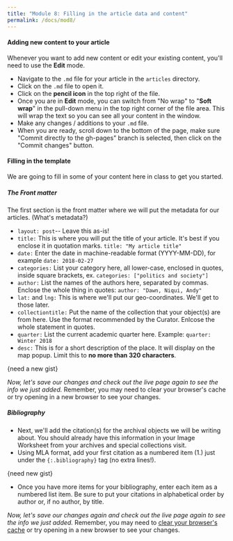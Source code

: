 ```yaml
---
title: "Module 8: Filling in the article data and content"
permalink: /docs/mod8/
---
```


#### Adding new content to your article
Whenever you want to add new content or edit your existing content, you'll need to use the **Edit** mode.
* Navigate to the `.md` file for your article in the `articles` directory.
* Click on the `.md` file to open it.
* Click on the **pencil icon** in the top right of the file.
* Once you are in **Edit** mode, you can switch from "No wrap" to "**Soft wrap**" in the pull-down menu in the top right corner of the file area. This will wrap the text so you can see all your content in the window.
* Make any changes / additions to your `.md` file.
* When you are ready, scroll down to the bottom of the page, make sure "Commit directly to the gh-pages" branch is selected, then click on the "Commit changes" button.

#### Filling in the template
We are going to fill in some of your content here in class to get you started.

##### The Front matter
The first section is the front matter where we will put the metadata for our articles. (What's metadata?)
* `layout: post`-- Leave this as-is! 
* `title:` This is where you will put the title of your article. It's best if you enclose it in quotation marks. `title: "My article title"` 
* `date:` Enter the date in machine-readable format (YYYY-MM-DD), for example `date: 2018-02-27`
* `categories:` List your category here, all lower-case, enclosed in quotes, inside square brackets, ex. `categories: ["politics and society"]`
* `author:` List the names of the authors here, separated by commas. Enclose the whole thing in quotes: `author: "Dawn, Niqui, Andy"`
* `lat:` and `lng:` This is where we'll put our geo-coordinates. We'll get to those later.
* `collectiontitle:` Put the name of the collection that your object(s) are from here. Use the format recommended by the Curator. Enlcose the whole statement in quotes.
* `quarter:` List the current academic quarter here. Example: `quarter: Winter 2018`
* `desc:` This is for a short description of the place. It will display on the map popup. Limit this to **no more than 320 characters**.

{need a new gist}

_Now, let's save our changes and check out the live page again to see the info we just added._ Remember, you may need to clear your browser's cache or try opening in a new browser to see your changes.

##### Bibliography
* Next, we'll add the citation(s) for the archival objects we will be writing about. You should already have this information in your Image Worksheet from your archives and special collections visit.
* Using MLA format, add your first citation as a numbered item (1.) just under the `{:.bibliography}` tag (no extra lines!).

{need new gist}

* Once you have more items for your bibliography, enter each item as a numbered list item. Be sure to put your citations in alphabetical order by author or, if no author, by title.

_Now, let's save our changes again and check out the live page again to see the info we just added._ Remember, you may need to [clear your browser's cache](../content/browser_cache.html) or try opening in a new browser to see your changes.
